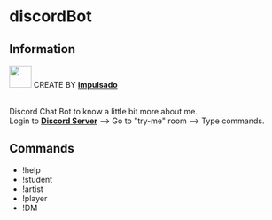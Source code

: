 
# discordBot
## Information
<img width="40" src="https://user-images.githubusercontent.com/72570835/160851125-da20806b-a367-4e2c-8253-bdd620191ac5.jpg"/> CREATE BY [**impulsado**](https://www.instagram.com/impulsado/)
<br/>
<br/>

Discord Chat Bot to know a little bit more about me.  <br/>
Login to [**Discord Server**](https://discord.gg/cBRtfnFFPz) --> Go to "try-me" room --> Type commands.

## Commands
- !help
- !student
- !artist
- !player
- !DM
